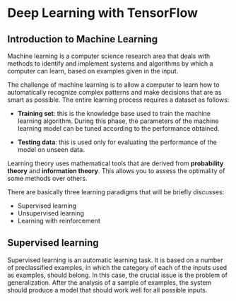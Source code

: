 # Deep Learning with TensorFlow

## Introduction to Machine Learning

Machine learning is a computer science research area that deals with methods to identify and implement systems and algorithms by which a computer can learn, based on examples given in the input.

The challenge of machine learning is to allow a computer to learn how to automatically recognize complex patterns and make decisions that are as smart as possible. The entire learning process requires a dataset as follows:

* **Training set**: this is the knowledge base used to train the machine learning algorithm. During this phase, the parameters of the machine learning model can be tuned according to the performance obtained.

* **Testing data**: this is used only for evaluating the performance of the model on unseen data.

Learning theory uses mathematical tools that are derived from **probability theory** and **information theory**. This allows you to assess the optimality of some methods over others.

There are basically three learning paradigms that will be briefly discusses:

* Supervised learning
* Unsupervised learning
* Learning with reinforcement

## Supervised learning

Supervised learning is an automatic learning task. It is based on a number of preclassified examples, in which the category of each of the inputs used as examples, should belong. In this case, the crucial issue is the problem of generalization. After the analysis of a sample of examples, the system should produce a model that should work well for all possible inputs.













